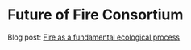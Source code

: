 # Future of Fire Consortium 
Blog post: [Fire as a fundamental ecological process](https://yoshimaezumi.wixsite.com/paleoecology/post/fire-as-a-fundamental-ecological-process)
